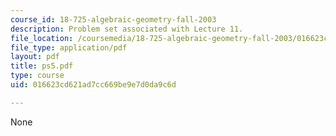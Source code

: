 ```yaml
---
course_id: 18-725-algebraic-geometry-fall-2003
description: Problem set associated with Lecture 11.
file_location: /coursemedia/18-725-algebraic-geometry-fall-2003/016623cd621ad7cc669be9e7d0da9c6d_ps5.pdf
file_type: application/pdf
layout: pdf
title: ps5.pdf
type: course
uid: 016623cd621ad7cc669be9e7d0da9c6d

---
```

None